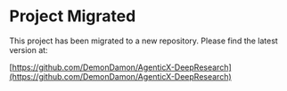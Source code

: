 # Project Migrated

This project has been migrated to a new repository. Please find the latest version at:

[https://github.com/DemonDamon/AgenticX-DeepResearch](https://github.com/DemonDamon/AgenticX-DeepResearch)